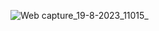 ![Web capture_19-8-2023_11015_](https://github.com/kaushalkarkar2168/sample2/assets/142649526/c624bbc7-c030-4b23-89f7-72858ba9318a)
